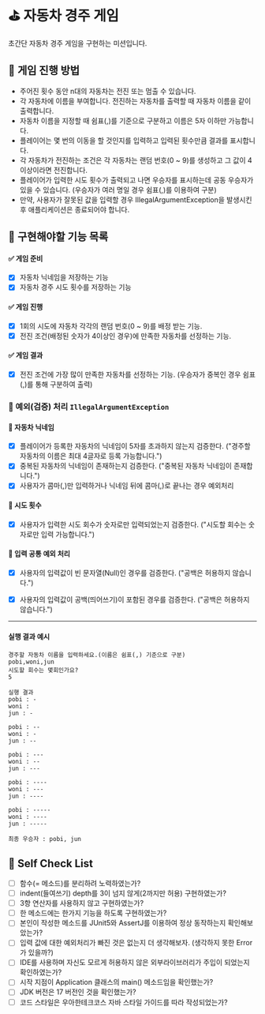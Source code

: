 # ⛳️ 자동차 경주 게임
초간단 자동차 경주 게임을 구현하는 미션입니다.

## 👾 게임 진행 방법
- 주어진 횟수 동안 n대의 자동차는 전진 또는 멈출 수 있습니다.
- 각 자동차에 이름을 부여합니다. 전진하는 자동차를 출력할 때 자동차 이름을 같이 출력합니다.
- 자동차 이름을 지정할 때 쉼표(,)를 기준으로 구분하고 이름은 5자 이하만 가능합니다.
- 플레이어는 몇 번의 이동을 할 것인지를 입력하고 입력된 횟수만큼 결과를 표시합니다.
- 각 자동차가 전진하는 조건은 각 자동차는 랜덤 번호(0 ~ 9)를 생성하고 그 값이 4 이상이라면 전진합니다.
- 플레이어가 입력한 시도 횟수가 출력되고 나면 우승자를 표시하는데 공동 우승자가 있을 수 있습니다. (우승자가 여러 명일 경우 쉼표(,)를 이용하여 구분)
- 만약, 사용자가 잘못된 값을 입력할 경우 IllegalArgumentException을 발생시킨 후 애플리케이션은 종료되어야 합니다.

## 📝 구현해야할 기능 목록
#### ✅ 게임 준비
- [x] 자동차 닉네임을 저장하는 기능
- [x] 자동차 경주 시도 횟수를 저장하는 기능

#### ✅ 게임 진행
- [x] 1회의 시도에 자동차 각각의 랜덤 번호(0 ~ 9)를 배정 받는 기능.
- [x] 전진 조건(배정된 숫자가 4이상인 경우)에 만족한 자동차를 선정하는 기능.

#### ✅ 게임 결과
- [x] 전진 조건에 가장 많이 만족한 자동차를 선정하는 기능. (우승자가 중복인 경우 쉼표(,)를 통해 구분하여 출력)

### 🚨 예외(검증) 처리 `IllegalArgumentException`
#### 🚨 자동차 닉네임
- [x] 플레이어가 등록한 자동차의 닉네임이 5자를 초과하지 않는지 검증한다. ("경주할 자동차의 이름은 최대 4글자로 등록 가능합니다.")
- [x] 중복된 자동차의 닉네임이 존재하는지 검증한다. ("중복된 자동차 닉네임이 존재합니다.")
- [x] 사용자가 콤마(,)만 입력하거나 닉네임 뒤에 콤마(,)로 끝나는 경우 예외처리

#### 🚨 시도 횟수
- [x] 사용자가 입력한 시도 회수가 숫자로만 입력되었는지 검증한다. ("시도할 회수는 숫자로만 입력 가능합니다.")

#### 🚨 입력 공통 예외 처리
- [x] 사용자의 입력값이 빈 문자열(Null)인 경우를 검증한다. ("공백은 허용하지 않습니다.")
- [x] 사용자의 입력값이 공백(띄어쓰기)이 포함된 경우를 검증한다. ("공백은 허용하지 않습니다.")
  

---

#### 실행 결과 예시

```
경주할 자동차 이름을 입력하세요.(이름은 쉼표(,) 기준으로 구분)
pobi,woni,jun
시도할 회수는 몇회인가요?
5

실행 결과
pobi : -
woni : 
jun : -

pobi : --
woni : -
jun : --

pobi : ---
woni : --
jun : ---

pobi : ----
woni : ---
jun : ----

pobi : -----
woni : ----
jun : -----

최종 우승자 : pobi, jun
```

## 📝 Self Check List
- [ ] 함수(= 메소드)를 분리하려 노력하였는가?
- [ ] indent(들여쓰기) depth를 3이 넘지 않게(2까지만 허용) 구현하였는가?
- [ ] 3항 연산자를 사용하지 않고 구현하였는가?
- [ ] 한 메소드에는 한가지 기능을 하도록 구현하였는가?
- [ ] 본인이 작성한 메소드를 JUnit5와 AssertJ를 이용하여 정상 동작하는지 확인해보았는가?
- [ ] 입력 값에 대한 예외처리가 빠진 것은 없는지 더 생각해보자. (생각하지 못한 Error가 있을까?)
- [ ] IDE를 사용하며 자신도 모르게 허용하지 않은 외부라이브러리가 주입이 되었는지 확인하였는가?
- [ ] 시작 지점이 Application 클래스의 main() 메소드임을 확인했는가?
- [ ] JDK 버전은 17 버전인 것을 확인했는가?
- [ ] 코드 스타일은 우아한테크코스 자바 스타일 가이드를 따라 작성되었는가?
